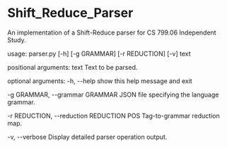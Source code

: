# Shift_Reduce_Parser
An implementation of a Shift-Reduce parser for CS 799.06 Independent Study.


usage: parser.py [-h] [-g GRAMMAR] [-r REDUCTION] [-v] text


positional arguments:
  text                  Text to be parsed.


optional arguments:
  -h, --help            show this help message and exit
  
  -g GRAMMAR, --grammar GRAMMAR
                        JSON file specifying the language grammar.
                        
  -r REDUCTION, --reduction REDUCTION
                        POS Tag-to-grammar reduction map.
                        
  -v, --verbose         Display detailed parser operation output.
  
